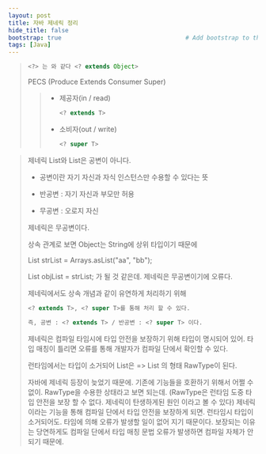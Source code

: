 ```yaml
---
layout: post
title: 자바 제네릭 정리 
hide_title: false 
bootstrap: true                                   # Add bootstrap to the page
tags: [Java]
---
```

> ```java
> <?> 는 와 같다 <? extends Object>
> ```
>
> PECS (Produce Extends Consumer Super)
>
> > * 제공자(in / read) 
> >
> >   ```java
> >   <? extends T>
> >   ```
> >
> > * 소비자(out / write)
> >
> >   ```java
> >   <? super T>
> >   ```
> >
> >   

> 제네릭 List<Object>와 List<String>은 공변이 아니다. 
>
> * 공변이란  자기 자신과 자식 인스턴스만 수용할 수 있다는 뜻
>
> * 반공변 : 자기 자신과 부모만 허용
> * 무공변 : 오로지 자신
>
> 제네릭은 무공변이다.
>
> 상속 관계로 보면 Object는 String에 상위 타입이기 때문에 
>
> List<String> strList = Arrays.asList("aa", "bb");
>
> List<Obejct> objList = strList; 가 될 것 같은데. 제네릭은 무공변이기에 오류다.
>
> 제네릭에서도 상속 개념과 같이 유연하게 처리하기 위해 
>
> ```java 
> <? extends T>, <? super T>를 통해 처리 할 수 있다. 
>
> 즉, 공변 : <? extends T> / 반공변 : <? super T> 이다. 
> ```
>
> 제네릭은 컴파일 타임시에 타입 안전을 보장하기 위해 타입이 명시되어 있어. 타입 매칭이 틀리면 오류를 통해 개발자가 컴파일 단에서 확인할 수 있다. 
>
> 런타임에서는 타입이 소거되어 List<String>은 => List 의 형태 RawType이 된다.
>
> 자바에 제네릭 등장이 늦었기 때문에. 기존에 기능들을 호환하기 위해서 어쩔 수 없이. RawType을 수용한 상태라고 보면 되는데. (RawType은 런타임 도중 타입 안전을 보장 할 수 없다. 제네릭이 탄생하게된 원인 이라고 볼 수 있다) 제네릭이라는 기능을 통해 컴파일 단에서 타입 안전을 보장하게 되면. 런타임시 타입이 소거되어도. 타임에 의해 오류가 발생할 일이 없어 지기 때문이다. 보장되는 이유는 당연하게도 컴파일 단에서 타입 매칭 문법 오류가 발생하면 컴파일 자체가 안되기 때문에.
